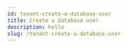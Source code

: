```yaml
---
id: tenant-create-a-database-user
title: Create a database user
description: hello
slug: /tenant-create-a-database-user
---
```

